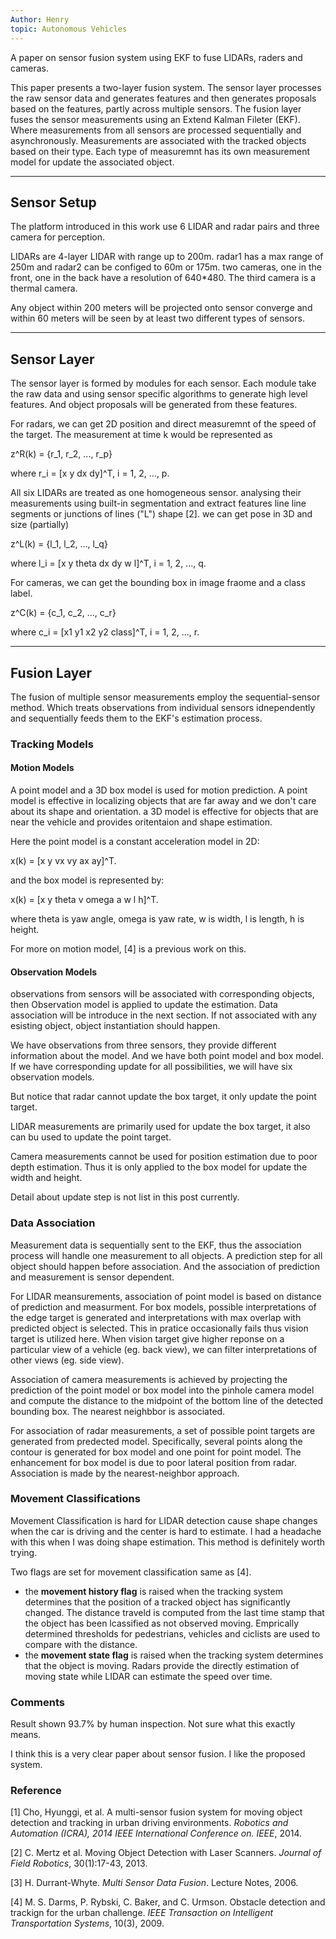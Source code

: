 ```yaml
---
Author: Henry
topic: Autonomous Vehicles
---
```


A paper on sensor fusion system using EKF to fuse LIDARs, raders and cameras.

This paper presents a two-layer fusion system. The sensor layer processes the raw sensor data and generates features and then generates proposals based on the features, partly across multiple sensors. The fusion layer fuses the sensor measurements using an Extend Kalman Fileter (EKF). Where measurements from all sensors are processed sequentially and asynchronously. Measurements are associated with the tracked objects based on their type. Each type of measuremnt has its own measurement model for update the associated object.

---

## Sensor Setup

The platform introduced in this work use 6 LIDAR and radar pairs and three camera for perception.

LIDARs are 4-layer LIDAR with range up to 200m.
radar1 has a max range of 250m and radar2 can be configed to 60m or 175m.
two cameras, one in the front, one in the back have a resolution of 640*480.
The third camera is a thermal camera.

Any object within 200 meters will be projected onto sensor converge and within 60 meters will be seen by at least two different types of sensors.

---

## Sensor Layer

The sensor layer is formed by modules for each sensor. Each module take the raw data and using sensor specific algorithms to generate high level features. And object proposals will be generated from these features.

For radars, we can get 2D position and direct measuremnt of the speed of the target. The measurement at time k would be represented as 

z^R(k) = {r_1, r_2, ..., r_p}

where r_i = [x y dx dy]^T, i = 1, 2, ..., p.

All six LIDARs are treated as one homogeneous sensor. analysing their measurements using built-in segmentation and extract features line line segments or junctions of lines ("L") shape [2]. we can get pose in 3D and size (partially)

z^L(k) = {l_1, l_2, ..., l_q}

where l_i = [x y theta dx dy w l]^T, i = 1, 2, ..., q.

For cameras, we can get the bounding box in image fraome and a class label.

z^C(k) = {c_1, c_2, ..., c_r}

where c_i = [x1 y1 x2 y2 class]^T, i = 1, 2, ..., r.

---

## Fusion Layer

The fusion of multiple sensor measurements employ the sequential-sensor method. Which treats observations from individual sensors idnependently and sequentially feeds them to the EKF's estimation process.

### Tracking Models

#### Motion Models

A point model and a 3D box model is used for motion prediction. A point model is effective in localizing objects that are far away and we don't care about its shape and orientation. a 3D model is effective for objects that are near the vehicle and provides oritentaion and shape estimation.

Here the point model is a constant acceleration model in 2D:

x(k) = [x y vx vy ax ay]^T.

and the box model is represented by:

x(k) = [x y theta v omega a w l h]^T.

where theta is yaw angle, omega is yaw rate, w is width, l is length, h is height.

For more on motion model, [4] is a previous work on this.

#### Observation Models

observations from sensors will be associated with corresponding objects, then Observation model is applied to update the estimation. Data association will be introduce in the next section. If not associated with any esisting object, object instantiation should happen.

We have observations from three sensors, they provide different information about the model. And we have both point model and box model. If we have corresponding update for all possibilities, we will have six observation models.

But notice that radar cannot update the box target, it only update the point target.

LIDAR measurements are primarily used for update the box target, it also can bu used to update the point target.

Camera measurements cannot be used for position estimation due to poor depth estimation. Thus it is only applied to the box model for update the width and height.

Detail about update step is not list in this post currently.

### Data Association

Measurement data is sequentially sent to the EKF, thus the association process will handle one measurement to all objects. A prediction step for all object should happen before association. And the association of prediction and measurement is sensor dependent.

For LIDAR meansurements, association of point model is based on distance of prediction and measurment. For box models, possible interpretations of the edge target is generated and interpretations with max overlap with predicted object is selected. This in pratice occasionally fails thus vision target is utilized here. When vision target give higher reponse on a particular view of a vehicle (eg. back view), we can filter interpretations of other views (eg. side view).

Association of camera measurements is achieved by projecting the prediction of the point model or box model into the pinhole camera model and compute the distance to the midpoint of the bottom line of the detected bounding box. The nearest neighbbor is associated.

For association of radar measurements, a set of possible point targets are generated from predected model. Specifically, several points along the contour is generated for box model and one point for point model. The enhancement for box model is due to poor lateral position from radar. Association is made by the nearest-neighbor approach.

### Movement Classifications

Movement Classification is hard for LIDAR detection cause shape changes when the car is driving and the center is hard to estimate. I had a headache with this when I was doing shape estimation. This method is definitely worth trying.

Two flags are set for movement classification same as [4].

- the __movement history flag__ is raised when the tracking system determines that the position of a tracked object has significantly changed. The distance traveld is computed from the last time stamp that the object has been lcassified as not observed moving. Emprically determined thresholds for pedestrians, vehicles and ciclists are used to compare with the distance. 
- the __movement state flag__ is raised when the tracking system determines that the object is moving. Radars provide the directly estimation of moving state while LIDAR can estimate the speed over time.

### Comments

Result shown 93.7% by human inspection. Not sure what this exactly means.

I think this is a very clear paper about sensor fusion. I like the proposed system.

### Reference
[1]  Cho, Hyunggi, et al. A multi-sensor fusion system for moving object detection and tracking in urban driving environments. _Robotics and Automation (ICRA), 2014 IEEE International Conference on. IEEE_, 2014.

[2] C. Mertz et al. Moving Object Detection with Laser Scanners. _Journal of Field Robotics_, 30(1):17-43, 2013.

[3] H. Durrant-Whyte. _Multi Sensor Data Fusion_. Lecture Notes, 2006.

[4] M. S. Darms, P. Rybski, C. Baker, and C. Urmson. Obstacle detection and trackign for the urban challenge. _IEEE Transaction on Intelligent Transportation Systems_, 10(3), 2009.